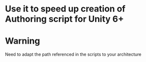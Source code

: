 # Use it to speed up creation of Authoring script for Unity 6+ 


# Warning
Need to adapt the path referenced in the scripts to your architecture
